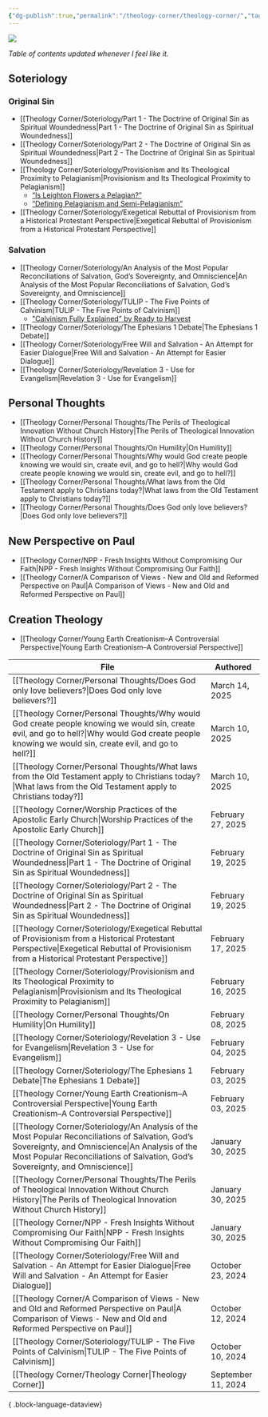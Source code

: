 ```yaml
---
{"dg-publish":true,"permalink":"/theology-corner/theology-corner/","tags":["theology"]}
---
```


![](https://i.imgur.com/U84DBYd.png)

*Table of contents updated whenever I feel like it.*
## Soteriology
### Original Sin
- [[Theology Corner/Soteriology/Part 1 - The Doctrine of Original Sin as Spiritual Woundedness\|Part 1 - The Doctrine of Original Sin as Spiritual Woundedness]]
- [[Theology Corner/Soteriology/Part 2 - The Doctrine of Original Sin as Spiritual Woundedness\|Part 2 - The Doctrine of Original Sin as Spiritual Woundedness]]
- [[Theology Corner/Soteriology/Provisionism and Its Theological Proximity to Pelagianism\|Provisionism and Its Theological Proximity to Pelagianism]]
	-  [“Is Leighton Flowers a Pelagian?”](https://www.youtube.com/watch?v=qwgxbiUS9xY)
	- [“Defining Pelagianism and Semi-Pelagianism”](https://www.youtube.com/watch?v=ciiP37xUYEw)
- [[Theology Corner/Soteriology/Exegetical Rebuttal of Provisionism from a Historical Protestant Perspective\|Exegetical Rebuttal of Provisionism from a Historical Protestant Perspective]]
### Salvation
- [[Theology Corner/Soteriology/An Analysis of the Most Popular Reconciliations of Salvation, God’s Sovereignty, and Omniscience\|An Analysis of the Most Popular Reconciliations of Salvation, God’s Sovereignty, and Omniscience]]
- [[Theology Corner/Soteriology/TULIP - The Five Points of Calvinism\|TULIP - The Five Points of Calvinism]]
	- ["Calvinism Fully Explained" by Ready to Harvest](https://youtu.be/ikHAZnhA6P0?si=00Ao6dGfAj3RIg76)
- [[Theology Corner/Soteriology/The Ephesians 1 Debate\|The Ephesians 1 Debate]]
- [[Theology Corner/Soteriology/Free Will and Salvation - An Attempt for Easier Dialogue\|Free Will and Salvation - An Attempt for Easier Dialogue]]
- [[Theology Corner/Soteriology/Revelation 3 - Use for Evangelism\|Revelation 3 - Use for Evangelism]]
## Personal Thoughts
- [[Theology Corner/Personal Thoughts/The Perils of Theological Innovation Without Church History\|The Perils of Theological Innovation Without Church History]]
- [[Theology Corner/Personal Thoughts/On Humility\|On Humility]]
- [[Theology Corner/Personal Thoughts/Why would God create people knowing we would sin, create evil, and go to hell?\|Why would God create people knowing we would sin, create evil, and go to hell?]]
- [[Theology Corner/Personal Thoughts/What laws from the Old Testament apply to Christians today?\|What laws from the Old Testament apply to Christians today?]]
- [[Theology Corner/Personal Thoughts/Does God only love believers?\|Does God only love believers?]]
## New Perspective on Paul
- [[Theology Corner/NPP - Fresh Insights Without Compromising Our Faith\|NPP - Fresh Insights Without Compromising Our Faith]]
- [[Theology Corner/A Comparison of Views - New and Old and Reformed Perspective on Paul\|A Comparison of Views - New and Old and Reformed Perspective on Paul]]
## Creation Theology
- [[Theology Corner/Young Earth Creationism–A Controversial Perspective\|Young Earth Creationism–A Controversial Perspective]]

| File                                                                                                                                                                                                                                  | Authored           |
| ------------------------------------------------------------------------------------------------------------------------------------------------------------------------------------------------------------------------------------- | ------------------ |
| [[Theology Corner/Personal Thoughts/Does God only love believers?\|Does God only love believers?]]                                                                                                                                 | March 14, 2025     |
| [[Theology Corner/Personal Thoughts/Why would God create people knowing we would sin, create evil, and go to hell?\|Why would God create people knowing we would sin, create evil, and go to hell?]]                               | March 10, 2025     |
| [[Theology Corner/Personal Thoughts/What laws from the Old Testament apply to Christians today?\|What laws from the Old Testament apply to Christians today?]]                                                                     | March 10, 2025     |
| [[Theology Corner/Worship Practices of the Apostolic Early Church\|Worship Practices of the Apostolic Early Church]]                                                                                                               | February 27, 2025  |
| [[Theology Corner/Soteriology/Part 1 - The Doctrine of Original Sin as Spiritual Woundedness\|Part 1 - The Doctrine of Original Sin as Spiritual Woundedness]]                                                                     | February 19, 2025  |
| [[Theology Corner/Soteriology/Part 2 - The Doctrine of Original Sin as Spiritual Woundedness\|Part 2 - The Doctrine of Original Sin as Spiritual Woundedness]]                                                                     | February 19, 2025  |
| [[Theology Corner/Soteriology/Exegetical Rebuttal of Provisionism from a Historical Protestant Perspective\|Exegetical Rebuttal of Provisionism from a Historical Protestant Perspective]]                                         | February 17, 2025  |
| [[Theology Corner/Soteriology/Provisionism and Its Theological Proximity to Pelagianism\|Provisionism and Its Theological Proximity to Pelagianism]]                                                                               | February 16, 2025  |
| [[Theology Corner/Personal Thoughts/On Humility\|On Humility]]                                                                                                                                                                     | February 08, 2025  |
| [[Theology Corner/Soteriology/Revelation 3 - Use for Evangelism\|Revelation 3 - Use for Evangelism]]                                                                                                                               | February 04, 2025  |
| [[Theology Corner/Soteriology/The Ephesians 1 Debate\|The Ephesians 1 Debate]]                                                                                                                                                     | February 03, 2025  |
| [[Theology Corner/Young Earth Creationism–A Controversial Perspective\|Young Earth Creationism–A Controversial Perspective]]                                                                                                       | February 03, 2025  |
| [[Theology Corner/Soteriology/An Analysis of the Most Popular Reconciliations of Salvation, God’s Sovereignty, and Omniscience\|An Analysis of the Most Popular Reconciliations of Salvation, God’s Sovereignty, and Omniscience]] | January 30, 2025   |
| [[Theology Corner/Personal Thoughts/The Perils of Theological Innovation Without Church History\|The Perils of Theological Innovation Without Church History]]                                                                     | January 30, 2025   |
| [[Theology Corner/NPP - Fresh Insights Without Compromising Our Faith\|NPP - Fresh Insights Without Compromising Our Faith]]                                                                                                       | January 30, 2025   |
| [[Theology Corner/Soteriology/Free Will and Salvation - An Attempt for Easier Dialogue\|Free Will and Salvation - An Attempt for Easier Dialogue]]                                                                                 | October 23, 2024   |
| [[Theology Corner/A Comparison of Views - New and Old and Reformed Perspective on Paul\|A Comparison of Views - New and Old and Reformed Perspective on Paul]]                                                                     | October 12, 2024   |
| [[Theology Corner/Soteriology/TULIP - The Five Points of Calvinism\|TULIP - The Five Points of Calvinism]]                                                                                                                         | October 10, 2024   |
| [[Theology Corner/Theology Corner\|Theology Corner]]                                                                                                                                                                               | September 11, 2024 |

{ .block-language-dataview}